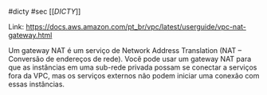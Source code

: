 #dicty #sec 
[[_DICTY_]]

Link: https://docs.aws.amazon.com/pt_br/vpc/latest/userguide/vpc-nat-gateway.html

Um gateway NAT é um serviço de Network Address Translation (NAT – Conversão de endereços de rede). Você pode usar um gateway NAT para que as instâncias em uma sub-rede privada possam se conectar a serviços fora da VPC, mas os serviços externos não podem iniciar uma conexão com essas instâncias.
